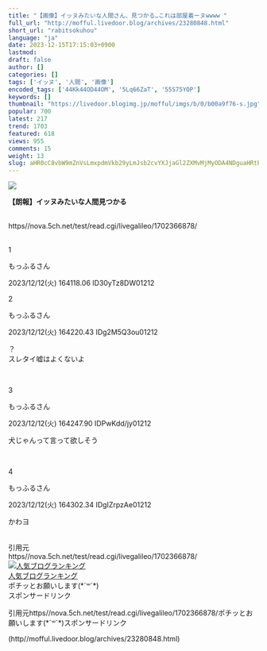 ```yaml
---
title: "【画像】イッヌみたいな人間さん、見つかる…これは部屋着ーヌwwww "
full_url: "http://mofful.livedoor.blog/archives/23280848.html"
short_url: "rabitsokuhou"
language: "ja"
date: 2023-12-15T17:15:03+0900
lastmod: 
draft: false
author: []
categories: []
tags: ['イッヌ', '人間', '画像']
encoded_tags: ['44Kk44OD44OM', '5Lq66ZaT', '55S75YOP']
keywords: []
thumbnail: "https://livedoor.blogimg.jp/mofful/imgs/b/0/b00a9f76-s.jpg"
popular: 700
latest: 217
trend: 1703
featured: 618
views: 955
comments: 15
weight: 13
slug: aHR0cC8vbW9mZnVsLmxpdmVkb29yLmJsb2cvYXJjaGl2ZXMvMjMyODA4NDguaHRtbA==
---
```


![](https://livedoor.blogimg.jp/mofful/imgs/b/0/b00a9f76-s.jpg)

<div><p><b><p>【朗報】イッヌみたいな人間見つかる</p></b><br> https//nova.5ch.net/test/read.cgi/livegalileo/1702366878/</p><p class='t_h'><br>1 <p>もっふるさん</p> <p> 2023/12/12(火) 164118.06 ID30yTz8DW01212</p></p><p class='t_h'>2 <p>もっふるさん</p> <p> 2023/12/12(火) 164220.43 IDg2M5Q3ou01212</p></p> <p class='t_b'> ？ <br> スレタイ嘘はよくないよ </p><br> <p class='t_h'>3 <p>もっふるさん</p> <p> 2023/12/12(火) 164247.90 IDPwKdd/jy01212</p></p> <p class='t_b'> 犬じゃんって言って欲しそう </p><br> <p class='t_h'>4 <p>もっふるさん</p> <p> 2023/12/12(火) 164302.34 IDgIZrpzAe01212</p></p> <p class='t_b'> かわヨ<br> </p><br> <img alt='' src='https//www13.a8.net/0.gif?a8mat=3BDUGQ+4RHMA+2HOM+BWGDT' height='1' width='1' border='0'> <br>引用元<br>https//nova.5ch.net/test/read.cgi/livegalileo/1702366878/<br><a href='//blog.with2.net/link/?2036932'><img title='人気ブログランキング' src='https//blog.with2.net/img/banner/banner_21.gif'></a><br><a href='//blog.with2.net/link/?2036932'>人気ブログランキング</a><br>ポチッとお願いします(*´꒳`*)<br>スポンサードリンク<br><img alt='' src='https//www11.a8.net/0.gif?a8mat=3BDUGQ+4RHMA+2HOM+BS629' height='1' width='1' border='0'> <p>引用元https//nova.5ch.net/test/read.cgi/livegalileo/1702366878/ポチッとお願いします(*´꒳`*)スポンサードリンク</p></div>

(http//mofful.livedoor.blog/archives/23280848.html)
